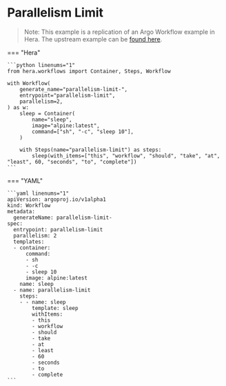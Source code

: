 # Parallelism Limit

> Note: This example is a replication of an Argo Workflow example in Hera. The upstream example can be [found here](https://github.com/argoproj/argo-workflows/blob/master/examples/parallelism-limit.yaml).




=== "Hera"

    ```python linenums="1"
    from hera.workflows import Container, Steps, Workflow

    with Workflow(
        generate_name="parallelism-limit-",
        entrypoint="parallelism-limit",
        parallelism=2,
    ) as w:
        sleep = Container(
            name="sleep",
            image="alpine:latest",
            command=["sh", "-c", "sleep 10"],
        )

        with Steps(name="parallelism-limit") as steps:
            sleep(with_items=["this", "workflow", "should", "take", "at", "least", 60, "seconds", "to", "complete"])
    ```

=== "YAML"

    ```yaml linenums="1"
    apiVersion: argoproj.io/v1alpha1
    kind: Workflow
    metadata:
      generateName: parallelism-limit-
    spec:
      entrypoint: parallelism-limit
      parallelism: 2
      templates:
      - container:
          command:
          - sh
          - -c
          - sleep 10
          image: alpine:latest
        name: sleep
      - name: parallelism-limit
        steps:
        - - name: sleep
            template: sleep
            withItems:
            - this
            - workflow
            - should
            - take
            - at
            - least
            - 60
            - seconds
            - to
            - complete
    ```

